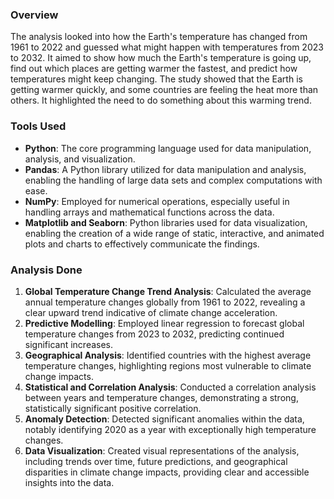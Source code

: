 ### Overview
The analysis looked into how the Earth's temperature has changed from 1961 to 2022 and guessed what might happen with temperatures from 2023 to 2032. It aimed to show how much the Earth's temperature is going up, find out which places are getting warmer the fastest, and predict how temperatures might keep changing. The study showed that the Earth is getting warmer quickly, and some countries are feeling the heat more than others. It highlighted the need to do something about this warming trend.

### Tools Used
- **Python**: The core programming language used for data manipulation, analysis, and visualization.
- **Pandas**: A Python library utilized for data manipulation and analysis, enabling the handling of large data sets and complex computations with ease.
- **NumPy**: Employed for numerical operations, especially useful in handling arrays and mathematical functions across the data.
- **Matplotlib and Seaborn**: Python libraries used for data visualization, enabling the creation of a wide range of static, interactive, and animated plots and charts to effectively communicate the findings.

### Analysis Done
1. **Global Temperature Change Trend Analysis**: Calculated the average annual temperature changes globally from 1961 to 2022, revealing a clear upward trend indicative of climate change acceleration.
2. **Predictive Modelling**: Employed linear regression to forecast global temperature changes from 2023 to 2032, predicting continued significant increases.
3. **Geographical Analysis**: Identified countries with the highest average temperature changes, highlighting regions most vulnerable to climate change impacts.
4. **Statistical and Correlation Analysis**: Conducted a correlation analysis between years and temperature changes, demonstrating a strong, statistically significant positive correlation.
5. **Anomaly Detection**: Detected significant anomalies within the data, notably identifying 2020 as a year with exceptionally high temperature changes.
6. **Data Visualization**: Created visual representations of the analysis, including trends over time, future predictions, and geographical disparities in climate change impacts, providing clear and accessible insights into the data.

